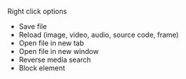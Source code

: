 Right click options

- Save file
- Reload <media> (image, video, audio, source code, frame)
- Open file in new tab
- Open file in new window
- Reverse media search
- Block element
